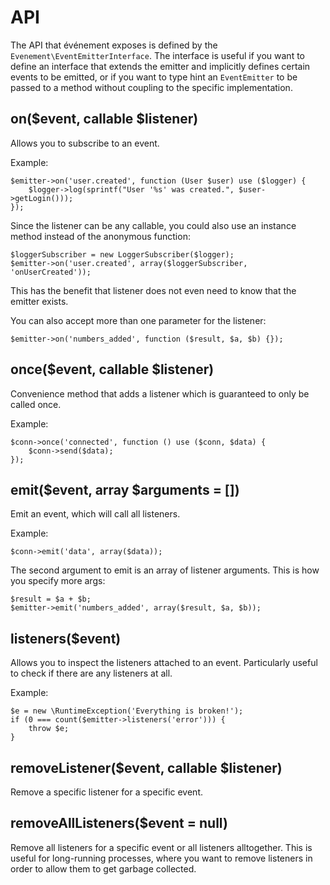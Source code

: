 # API

The API that événement exposes is defined by the
`Evenement\EventEmitterInterface`. The interface is useful if you want to
define an interface that extends the emitter and implicitly defines certain
events to be emitted, or if you want to type hint an `EventEmitter` to be
passed to a method without coupling to the specific implementation.

## on($event, callable $listener)

Allows you to subscribe to an event.

Example:

    $emitter->on('user.created', function (User $user) use ($logger) {
        $logger->log(sprintf("User '%s' was created.", $user->getLogin()));
    });

Since the listener can be any callable, you could also use an instance method
instead of the anonymous function:

    $loggerSubscriber = new LoggerSubscriber($logger);
    $emitter->on('user.created', array($loggerSubscriber, 'onUserCreated'));

This has the benefit that listener does not even need to know that the emitter
exists.

You can also accept more than one parameter for the listener:

    $emitter->on('numbers_added', function ($result, $a, $b) {});

## once($event, callable $listener)

Convenience method that adds a listener which is guaranteed to only be called
once.

Example:

    $conn->once('connected', function () use ($conn, $data) {
        $conn->send($data);
    });

## emit($event, array $arguments = [])

Emit an event, which will call all listeners.

Example:

    $conn->emit('data', array($data));

The second argument to emit is an array of listener arguments. This is how you
specify more args:

    $result = $a + $b;
    $emitter->emit('numbers_added', array($result, $a, $b));

## listeners($event)

Allows you to inspect the listeners attached to an event. Particularly useful
to check if there are any listeners at all.

Example:

    $e = new \RuntimeException('Everything is broken!');
    if (0 === count($emitter->listeners('error'))) {
        throw $e;
    }

## removeListener($event, callable $listener)

Remove a specific listener for a specific event.

## removeAllListeners($event = null)

Remove all listeners for a specific event or all listeners alltogether. This
is useful for long-running processes, where you want to remove listeners in
order to allow them to get garbage collected.
